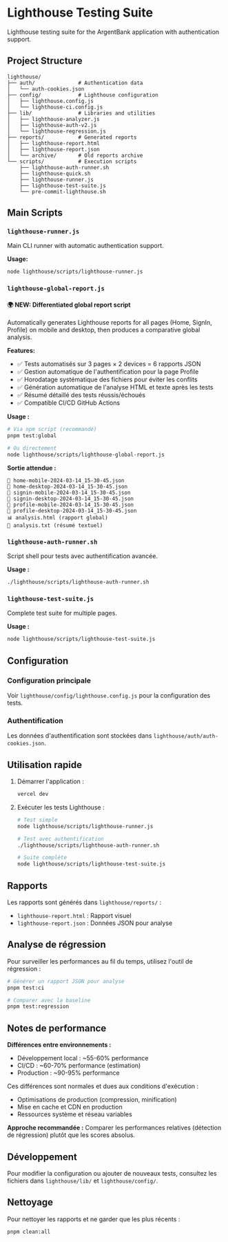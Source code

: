 <!-- @format -->

# Lighthouse Testing Suite

Lighthouse testing suite for the ArgentBank application with authentication support.

## Project Structure

```plaintext
lighthouse/
├── auth/              # Authentication data
│   └── auth-cookies.json
├── config/            # Lighthouse configuration
│   ├── lighthouse.config.js
│   └── lighthouse-ci.config.js
├── lib/               # Libraries and utilities
│   ├── lighthouse-analyzer.js
│   ├── lighthouse-auth-v2.js
│   └── lighthouse-regression.js
├── reports/           # Generated reports
│   ├── lighthouse-report.html
│   ├── lighthouse-report.json
│   └── archive/       # Old reports archive
└── scripts/           # Execution scripts
    ├── lighthouse-auth-runner.sh
    ├── lighthouse-quick.sh
    ├── lighthouse-runner.js
    ├── lighthouse-test-suite.js
    └── pre-commit-lighthouse.sh
```

## Main Scripts

### `lighthouse-runner.js`

Main CLI runner with automatic authentication support.

**Usage:**

```bash
node lighthouse/scripts/lighthouse-runner.js
```

### `lighthouse-global-report.js`

#### 🌍 NEW: Differentiated global report script

Automatically generates Lighthouse reports for all pages (Home, SignIn, Profile) on mobile and desktop, then produces a comparative global analysis.

**Features:**

- ✅ Tests automatisés sur 3 pages × 2 devices = 6 rapports JSON
- ✅ Gestion automatique de l'authentification pour la page Profile
- ✅ Horodatage systématique des fichiers pour éviter les conflits
- ✅ Génération automatique de l'analyse HTML et texte après les tests
- ✅ Résumé détaillé des tests réussis/échoués
- ✅ Compatible CI/CD GitHub Actions

**Usage :**

```bash
# Via npm script (recommandé)
pnpm test:global

# Ou directement
node lighthouse/scripts/lighthouse-global-report.js
```

**Sortie attendue :**

```plaintext
📄 home-mobile-2024-03-14_15-30-45.json
📄 home-desktop-2024-03-14_15-30-45.json
📄 signin-mobile-2024-03-14_15-30-45.json
📄 signin-desktop-2024-03-14_15-30-45.json
📄 profile-mobile-2024-03-14_15-30-45.json
📄 profile-desktop-2024-03-14_15-30-45.json
📊 analysis.html (rapport global)
📝 analysis.txt (résumé textuel)
```

### `lighthouse-auth-runner.sh`

Script shell pour tests avec authentification avancée.

**Usage :**

```bash
./lighthouse/scripts/lighthouse-auth-runner.sh
```

### `lighthouse-test-suite.js`

Complete test suite for multiple pages.

**Usage :**

```bash
node lighthouse/scripts/lighthouse-test-suite.js
```

## Configuration

### Configuration principale

Voir `lighthouse/config/lighthouse.config.js` pour la configuration des tests.

### Authentification

Les données d'authentification sont stockées dans `lighthouse/auth/auth-cookies.json`.

## Utilisation rapide

1. Démarrer l'application :

   ```bash
   vercel dev
   ```

2. Exécuter les tests Lighthouse :

   ```bash
   # Test simple
   node lighthouse/scripts/lighthouse-runner.js

   # Test avec authentification
   ./lighthouse/scripts/lighthouse-auth-runner.sh

   # Suite complète
   node lighthouse/scripts/lighthouse-test-suite.js
   ```

## Rapports

Les rapports sont générés dans `lighthouse/reports/` :

- `lighthouse-report.html` : Rapport visuel
- `lighthouse-report.json` : Données JSON pour analyse

## Analyse de régression

Pour surveiller les performances au fil du temps, utilisez l'outil de régression :

```bash
# Générer un rapport JSON pour analyse
pnpm test:ci

# Comparer avec la baseline
pnpm test:regression
```

## Notes de performance

**Différences entre environnements :**

- Développement local : ~55-60% performance
- CI/CD : ~60-70% performance (estimation)
- Production : ~90-95% performance

Ces différences sont normales et dues aux conditions d'exécution :

- Optimisations de production (compression, minification)
- Mise en cache et CDN en production
- Ressources système et réseau variables

**Approche recommandée :** Comparer les performances relatives (détection de régression) plutôt que les scores absolus.

## Développement

Pour modifier la configuration ou ajouter de nouveaux tests, consultez les fichiers dans `lighthouse/lib/` et `lighthouse/config/`.

## Nettoyage

Pour nettoyer les rapports et ne garder que les plus récents :

```bash
pnpm clean:all
```
